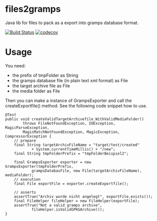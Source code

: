 # files2gramps
Java lib for files to pack as a export into gramps database format.

[![Build Status](https://travis-ci.org/FunThomas424242/files2gramps.svg?branch=master)](https://travis-ci.org/FunThomas424242/files2gramps)
[![codecov](https://codecov.io/gh/FunThomas424242/files2gramps/branch/master/graph/badge.svg)](https://codecov.io/gh/FunThomas424242/files2gramps)

# Usage
You need:
 
 * the prefix of tmpFolder as String
 * the gramps database file (in plain text xml format) as File
 * the target archive file as File 
 * the media folder as File
 
Then you can make a instance of GrampsExporter and call the createExportfile() method.
See the following code snippet how to use.

```
@Test
public void createValidTargetArchivefile_WithValidMediaFolder()
        throws FileNotFoundException, IOException, MagicParseException,
        MagicMatchNotFoundException, MagicException, CompressorException {
    // prepare 
    final String targetArchivFileName = "target/test/created"
            + System.currentTimeMillis() + "/new";
    final String tmpFolderPrefix = "tmpFolderBeispiel2";

    final GrampsExporter exporter = new GrampsExporter(tmpFolderPrefix,
            grampsDatabasFile, new File(targetArchivFileName), mediaFolder);
    // execution
    final File exportFile = exporter.createExportfile();
    
    // asserts
    assertTrue("Archiv wurde nicht angelegt", exportFile.exists());
    final FileHelper fileHelper = new FileHelper(exportFile);
    assertTrue("Not a valid gramps archive",
            fileHelper.isValidGPKGArchive());
} 
```
